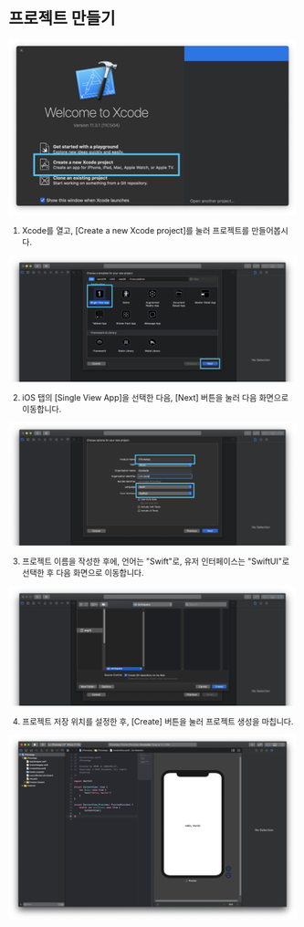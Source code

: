 # 프로젝트 만들기

![](../.gitbook/assets/assets-lycdfo2uodi-vjflvt_-lynnmbyenqbavocznfe-lynqmwxorr8wst-he9k-2020-01-17-11.02.39.png)

1. Xcode를 열고, \[Create a new Xcode project\]를 눌러 프로젝트를 만들어봅시다.

![](../.gitbook/assets/2020-01-17-11.03.46.png)

2. iOS 탭의 \[Single View App\]을 선택한 다음, \[Next\] 버튼을 눌러 다음 화면으로 이동합니다.

![](../.gitbook/assets/2020-01-17-11.06.54.png)

3. 프로젝트 이름을 작성한 후에, 언어는 "Swift"로, 유저 인터페이스는 "SwiftUI"로 선택한 후 다음 화면으로 이동합니다.

![](../.gitbook/assets/2020-01-17-11.08.27.png)

4. 프로젝트 저장 위치를 설정한 후, \[Create\] 버튼을 눌러 프로젝트 생성을 마칩니다.

![](../.gitbook/assets/2020-01-17-11.12.15.png)

